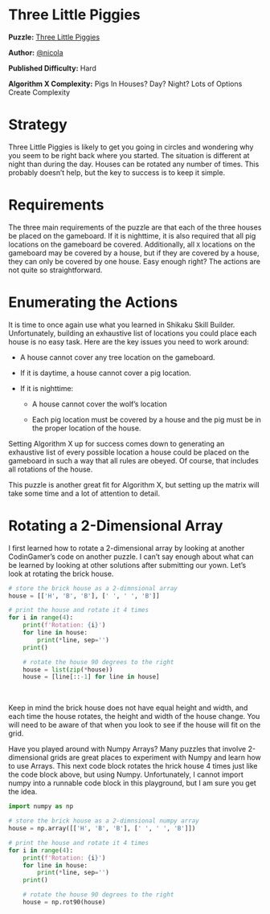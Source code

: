 # Three Little Piggies

__Puzzle:__ [Three Little Piggies](https://www.codingame.com/training/hard/three-little-piggies)

__Author:__ [@nicola](https://www.codingame.com/profile/21bf42f790de293c3aef398f18cd2627479878)

__Published Difficulty:__ Hard

__Algorithm X Complexity:__ Pigs In Houses? Day? Night? Lots of Options Create Complexity

# Strategy

Three Little Piggies is likely to get you going in circles and wondering why you seem to be right back where you started. The situation is different at night than during the day. Houses can be rotated any number of times. This probably doesn’t help, but the key to success is to keep it simple.

# Requirements

The three main requirements of the puzzle are that each of the three houses be placed on the gameboard. If it is nighttime, it is also required that all pig locations on the gameboard be covered. Additionally, all `X` locations on the gameboard may be covered by a house, but if they are covered by a house, they can only be covered by one house. Easy enough right? The actions are not quite so straightforward.

# Enumerating the Actions

It is time to once again use what you learned in Shikaku Skill Builder. Unfortunately, building an exhaustive list of locations you could place each house is no easy task. Here are the key issues you need to work around:

* A house cannot cover any tree location on the gameboard.
  
* If it is daytime, a house cannot cover a pig location.

* If it is nighttime:
  
    * A house cannot cover the wolf’s location
    
    * Each pig location must be covered by a house and the pig must be in the proper location of the house.

Setting Algorithm X up for success comes down to generating an exhaustive list of every possible location a house could be placed on the gameboard in such a way that all rules are obeyed. Of course, that includes all rotations of the house. 

This puzzle is another great fit for Algorithm X, but setting up the matrix will take some time and a lot of attention to detail.

# Rotating a 2-Dimensional Array

I first learned how to rotate a 2-dimensional array by looking at another CodinGamer’s code on another puzzle. I can’t say enough about what can be learned by looking at other solutions after submitting our yown. Let’s look at rotating the brick house.

```python runnable
# store the brick house as a 2-dimnsional array
house = [['H', 'B', 'B'], [' ', ' ', 'B']]

# print the house and rotate it 4 times
for i in range(4):
    print(f'Rotation: {i}')
    for line in house:
        print(*line, sep='')
    print()

    # rotate the house 90 degrees to the right
    house = list(zip(*house))
    house = [line[::-1] for line in house]
```

<BR>

Keep in mind the brick house does not have equal height and width, and each time the house rotates, the height and width of the house change. You will need to be aware of that when you look to see if the house will fit on the grid.

Have you played around with Numpy Arrays? Many puzzles that involve 2-dimensional grids are great places to experiment with Numpy and learn how to use Arrays. This next code block rotates the hrick house 4 times just like the code block above, but using Numpy. Unfortunately, I cannot import numpy into a runnable code block in this playground, but I am sure you get the idea.

```python
import numpy as np

# store the brick house as a 2-dimnsional numpy array
house = np.array([['H', 'B', 'B'], [' ', ' ', 'B']])

# print the house and rotate it 4 times
for i in range(4):
    print(f'Rotation: {i}')
    for line in house:
        print(*line, sep='')
    print()

    # rotate the house 90 degrees to the right
    house = np.rot90(house)
```
